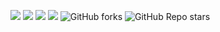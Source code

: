 ![](https://img.shields.io/badge/license-Apache--2.0-blue)
![](https://img.shields.io/badge/android-21%2B-brightgreen?logo=android)
![](https://img.shields.io/badge/jitpack-release-green?logo=jitpack)
[![](https://jitpack.io/v/catchpig/AndroidUVCCamera.svg)](https://jitpack.io/#catchpig/AndroidUVCCamera)
![GitHub forks](https://img.shields.io/github/forks/catchpig/AndroidUVCCamera)
![GitHub Repo stars](https://img.shields.io/github/stars/catchpig/AndroidUVCCamera)
